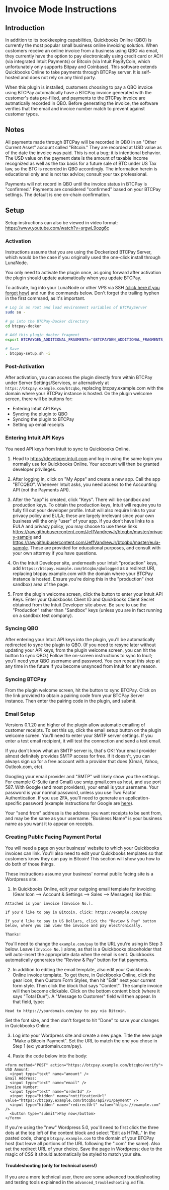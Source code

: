 <h1>Invoice Mode Instructions</h1>

<h2>Introduction</h2>

In addition to its bookkeeping capabilities, Quickbooks Online (QBO) is currently the most popular small business online invoicing solution. When customers receive an online invoice from a business using QBO via email, they currently have the option to pay electronically using credit card or ACH (via integrated Intuit Payments) or Bitcoin (via Intuit PayByCoin, which unfortunately only supports Bitpay and Coinbase). This software extends Quickbooks Online to take payments through BTCPay server. It is self-hosted and does not rely on any third party.

When this plugin is installed, customers choosing to pay a QBO invoice using BTCPay automatically have a BTCPay invoice generated with the customer's data pre-filled, and payments to the BTCPay invoice are autmatically recorded in QBO. Before generating the invoice, the software verifies that the email and invoice number match to prevent against customer typos.

<h2>Notes</h2>

All payments made through BTCPay will be recorded in QBO in an "Other Current Asset" account called "Bitcoin." They are recorded at USD value as of the date the invoice was paid. This is not a bug; it is intentional behavior. The USD value on the payment date is the amount of taxable income recognized as well as the tax basis for a future sale of BTC under US Tax law, so the BTC is recorded in QBO accordingly. The information herein is educational only and is not tax advice; consult your tax professional.

Payments will not record in QBO until the invoice status in BTCPay is "confirmed." Payments are considered "confirmed" based on your BTCPay settings. The default is one on-chain confirmation.

<h2>Setup</h2>

Setup instructions can also be viewed in video format: https://www.youtube.com/watch?v=srgwL9ozg6c

<h3>Activation</h3>

Instructions assume that you are using the Dockerized BTCPay Server, which would be the case if you originally used the one-click install through LunaNode.

You only need to activate the plugin once, as going forward after activation the plugin should update automatically when you update BTCPay.

To activate, log into your LunaNode or other VPS via SSH [(click here if you forgot how)](https://github.com/JeffVandrewJr/btcqbo/blob/master/ssh.md) and run the commands below. Don't forget the trailing hyphen in the first command, as it's important.

```bash
# Log in as root and load environment variables of BTCPayServer
sudo su -

# go into the BTCPay-Docker directory
cd btcpay-docker

# Add this plugin docker fragment
export BTCPAYGEN_ADDITIONAL_FRAGMENTS="$BTCPAYGEN_ADDITIONAL_FRAGMENTS;opt-add-btcqbo"

# Save
. btcpay-setup.sh -i
```

<h3>Post-Activation</h3>

After activation, you can access the plugin directly from within BTCPay under Server Settings/Services, or alternatively at `https://btcpay.example.com/btcqbo`, replacing btcpay.example.com with the domain where your BTCPay instance is hosted. On the plugin welcome screen, there will be buttons for:

* Entering Intuit API Keys
* Syncing the plugin to QBO
* Syncing the plugin to BTCPay
* Setting up email receipts

<h3>Entering Intuit API Keys</h3>

You need API keys from Intuit to sync to Quickbooks Online.

1. Head to https://developer.intuit.com and log in using the same login you normally use for Quickbooks Online. Your account will then be granted developer privileges.

2. After logging in, click on "My Apps" and create a new app. Call the app "BTCQBO". Whenever Intuit asks, you need access to the Accounting API (not the Payments API).

3. After the "app" is created, click "Keys". There will be sandbox and production keys. To obtain the production keys, Intuit will require you to fully fill out your developer profile. Intuit will also require links to your privacy policy and EULA; these are largely irrelevant since your own business will the only "user" of your app. If you don't have links to a EULA and privacy policy, you may choose to use these links https://raw.githubusercontent.com/JeffVandrewJr/btcqbo/master/privacy-sample and https://raw.githubusercontent.com/JeffVandrewJr/btcqbo/master/eula-sample. These are provided for educational purposes, and consult with your own attorney if you have questions. 

4. On the Intuit Developer site, underneath your Intuit "production" keys, add `https://btcpay.example.com/btcqbo/qbologged` as a redirect URI, replacing btcpay.example.com with the domain where your BTCPay instance is hosted. Ensure you're doing this in the "production" (not sandbox) area of the page.

5. From the plugin welcome screen, click the button to enter your Intuit API Keys. Enter your Quickbooks Client ID and Quickbooks Client Secret obtained from the Intuit Developer site above. Be sure to use the "Production" rather than "Sandbox" keys (unless you are in fact running on a sandbox test company).

<h3>Syncing QBO</h3>

After entering your Intuit API keys into the plugin, you'll be automatically redirected to sync the plugin to QBO. (If you need to resync later without updating your API keys, from the plugin welcome screen, you can hit the button to sync QBO.) Follow the on-screen instructions to sync to Inuit; you'll need your QBO username and password. You can repeat this step at any time in the future if you become unsynced from Intuit for any reason.

<h3>Syncing BTCPay</h3>

From the plugin welcome screen, hit the button to sync BTCPay. Click on the link provided to obtain a pairing code from your BTCPay Server instance. Then enter the pairing code in the plugin, and submit.

<h3>Email Setup</h3>

Versions 0.1.20 and higher of the plugin allow automatic emailing of customer receipts. To set this up, click the email setup button on the plugin welcome screen. You'll need to enter your SMTP server settings. If you enter a test email recipient, it will test the connection and send a test email.

If you don't know what an SMTP server is, that's OK! Your email provider almost definitely provides SMTP access for free. If it doesn't, you can always sign up for a free account with a provider that does (Gmail, Yahoo, Outlook.com, etc).

Googling your email provider and "SMTP" will likely show you the settings. For example G-Suite (and Gmail) use smtp.gmail.com as host, and use port 587. With Google (and most providers), your email is your username. Your password is your normal password, unless you use Two Factor Authentication. If you use 2FA, you'll need to generate an application-specific password (example instructions for Google are [here](https://support.google.com/mail/answer/185833?hl=en)).

Your "send from" address is the address you want receipts to be sent from, and may be the same as your username. "Business Name" is your business name as you want it to appear on receipts.

<h3>Creating Public Facing Payment Portal</h3>

You will need a page on your business' website to which your Quickbooks invoices can link. You'll also need to edit your Quickbooks templates so that customers know they can pay in Bitcoin! This section will show you how to do both of those things.

These instructions assume your business' normal public facing site is a Wordpress site. 

1. In Quickbooks Online, edit your outgoing email template for invoicing (Gear Icon --> Account & Settings --> Sales --> Messages) like this:
```
Attached is your invoice [Invoice No.]. 

If you'd like to pay in Bitcoin, click: https://example.com/pay

If you'd like to pay in US Dollars, click the "Review & Pay" button below, where you can view the invoice and pay electronically.

Thanks!
```
You'll need to change the `example.com/pay` to the URL you're using in Step 3 below. Leave `[Invoice No.]` alone, as that is a Quickbooks placeholder that will auto-insert the appropriate data when the email is sent. Quickbooks automatically generates the "Review & Pay" button for fiat payments.

2. In addition to editing the email template, also edit your Quickbooks Online invoice template. To get there, in Quickbooks Online, click the gear icon, then Custom Form Styles, then hit "Edit" next your current form style. Then click the block that says "Content". The sample invoice will then become clickable. Click on the bottom content block (where it says "Total Due"). A "Message to Customer" field will then appear. In that field, type:
```
Head to https://yourdomain.com/pay to pay via Bitcoin.
```
Set the font size, and then don't forget to hit "Done" to save your changes in Quickbooks Online.

3. Log into your Wordpress site and create a new page. Title the new page "Make a Bitcoin Payment". Set the URL to match the one you chose in Step 1 (ex: yourdomain.com/pay).

4. Paste the code below into the body:
```
<form method="POST" action="https://btcpay.example.com/btcqbo/verify">
USD Amount:
  <input type="text" name="amount" />
Email Address:
  <input type="text" name="email" />
Invoice Number:
  <input type="text" name="orderId" />
  <input type="hidden" name="notificationUrl" value="https://btcpay.example.com/btcqbo/api/v1/payment" />
  <input type="hidden" name="redirectUrl" value="https://example.com" />
  <button type="submit">Pay now</button>
</form>
```
If you're using the "new" Wordpress 5.0, you'll need to first click the three dots at the top left of the content block and select "Edit as HTML." In the pasted code, change `btcpay.example.com` to the domain of your BTCPay host (but leave all portions of the URL following the ".com" the same). Also set the redirect URL of your choice. Save the page in Wordpress; due to the magic of CSS it should automatically be styled to match your site.

<h4>Troubleshooting (only for technical users!)</h4>

If you are a more technical user, there are some advanced troubleshooting and testing tools explained in the `advanced_troubleshooting.md` file.
